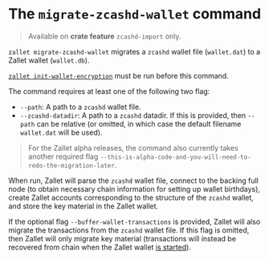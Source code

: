 # The `migrate-zcashd-wallet` command

> Available on **crate feature** `zcashd-import` only.

`zallet migrate-zcashd-wallet` migrates a `zcashd` wallet file (`wallet.dat`) to a Zallet
wallet (`wallet.db`).

[`zallet init-wallet-encryption`] must be run before this command.

The command requires at least one of the following two flag:

- `--path`: A path to a `zcashd` wallet file.
- `--zcashd-datadir`: A path to a `zcashd` datadir. If this is provided, then `--path` can
  be relative (or omitted, in which case the default filename `wallet.dat` will be used).

> For the Zallet alpha releases, the command also currently takes another required flag
> `--this-is-alpha-code-and-you-will-need-to-redo-the-migration-later`.

When run, Zallet will parse the `zcashd` wallet file, connect to the backing full node
(to obtain necessary chain information for setting up wallet birthdays), create Zallet
accounts corresponding to the structure of the `zcashd` wallet, and store the key material
in the Zallet wallet.

If the optional flag `--buffer-wallet-transactions` is provided, Zallet will also migrate
the transactions from the `zcashd` wallet file. If this flag is omitted, then Zallet will
only migrate key material (transactions will instead be recovered from chain when the
Zallet wallet [is started]).

[`zcashd`]: https://github.com/zcash/zcash
[`zallet init-wallet-encryption`]: init-wallet-encryption.md
[is started]: start.md
